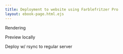 ```yaml
---
title: Deployment to website using Farblefritzer Pro
layout: ebook-page.html.ejs
---
```


Rendering

Preview locally

Deploy w/ rsync to regular server
